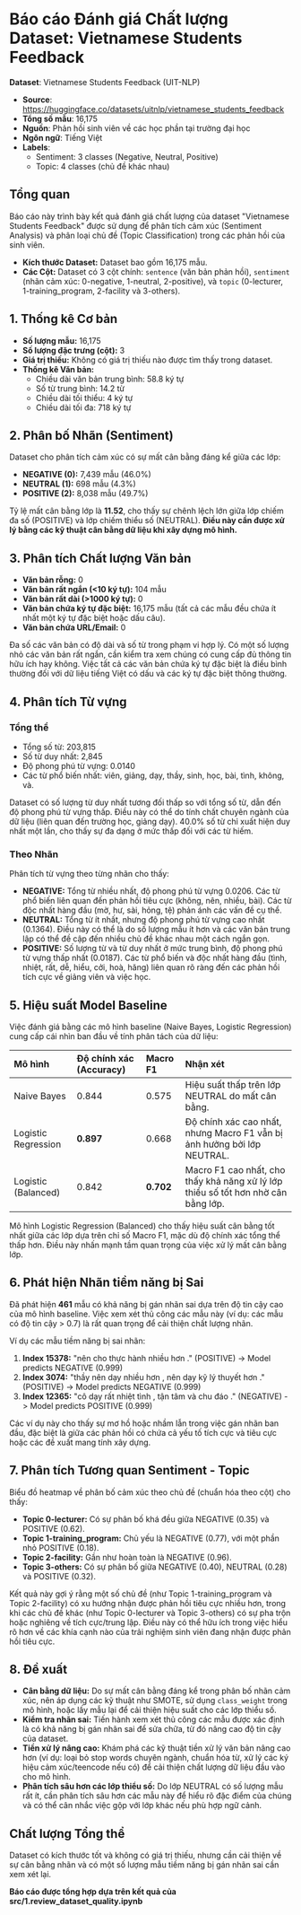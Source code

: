 
# Báo cáo Đánh giá Chất lượng Dataset: Vietnamese Students Feedback

**Dataset**: Vietnamese Students Feedback (UIT-NLP)
- **Source**: https://huggingface.co/datasets/uitnlp/vietnamese_students_feedback
- **Tổng số mẫu**: 16,175
- **Nguồn**: Phản hồi sinh viên về các học phần tại trường đại học
- **Ngôn ngữ**: Tiếng Việt
- **Labels**: 
  - Sentiment: 3 classes (Negative, Neutral, Positive)
  - Topic: 4 classes (chủ đề khác nhau)

## Tổng quan

Báo cáo này trình bày kết quả đánh giá chất lượng của dataset "Vietnamese Students Feedback" được sử dụng để phân tích cảm xúc (Sentiment Analysis) và phân loại chủ đề (Topic Classification) trong các phản hồi của sinh viên.

*   **Kích thước Dataset:** Dataset bao gồm 16,175 mẫu.
*   **Các Cột:** Dataset có 3 cột chính: `sentence` (văn bản phản hồi), `sentiment` (nhãn cảm xúc: 0-negative, 1-neutral, 2-positive), và `topic` (0-lecturer, 1-training_program, 2-facility và 3-others).

## 1. Thống kê Cơ bản

*   **Số lượng mẫu:** 16,175
*   **Số lượng đặc trưng (cột):** 3
*   **Giá trị thiếu:** Không có giá trị thiếu nào được tìm thấy trong dataset.
*   **Thống kê Văn bản:**
    *   Chiều dài văn bản trung bình: 58.8 ký tự
    *   Số từ trung bình: 14.2 từ
    *   Chiều dài tối thiểu: 4 ký tự
    *   Chiều dài tối đa: 718 ký tự

## 2. Phân bố Nhãn (Sentiment)

Dataset cho phân tích cảm xúc có sự mất cân bằng đáng kể giữa các lớp:

*   **NEGATIVE (0):** 7,439 mẫu (46.0%)
*   **NEUTRAL (1):** 698 mẫu (4.3%)
*   **POSITIVE (2):** 8,038 mẫu (49.7%)

Tỷ lệ mất cân bằng lớp là **11.52**, cho thấy sự chênh lệch lớn giữa lớp chiếm đa số (POSITIVE) và lớp chiếm thiểu số (NEUTRAL). **Điều này cần được xử lý bằng các kỹ thuật cân bằng dữ liệu khi xây dựng mô hình.**

## 3. Phân tích Chất lượng Văn bản

*   **Văn bản rỗng:** 0
*   **Văn bản rất ngắn (<10 ký tự):** 104 mẫu
*   **Văn bản rất dài (>1000 ký tự):** 0
*   **Văn bản chứa ký tự đặc biệt:** 16,175 mẫu (tất cả các mẫu đều chứa ít nhất một ký tự đặc biệt hoặc dấu câu).
*   **Văn bản chứa URL/Email:** 0

Đa số các văn bản có độ dài và số từ trong phạm vi hợp lý. Có một số lượng nhỏ các văn bản rất ngắn, cần kiểm tra xem chúng có cung cấp đủ thông tin hữu ích hay không. Việc tất cả các văn bản chứa ký tự đặc biệt là điều bình thường đối với dữ liệu tiếng Việt có dấu và các ký tự đặc biệt thông thường.

## 4. Phân tích Từ vựng

### Tổng thể

*   Tổng số từ: 203,815
*   Số từ duy nhất: 2,845
*   Độ phong phú từ vựng: 0.0140
*   Các từ phổ biến nhất: viên, giảng, dạy, thầy, sinh, học, bài, tình, không, và.

Dataset có số lượng từ duy nhất tương đối thấp so với tổng số từ, dẫn đến độ phong phú từ vựng thấp. Điều này có thể do tính chất chuyên ngành của dữ liệu (liên quan đến trường học, giảng dạy). 40.0% số từ chỉ xuất hiện duy nhất một lần, cho thấy sự đa dạng ở mức thấp đối với các từ hiếm.

### Theo Nhãn

Phân tích từ vựng theo từng nhãn cho thấy:

*   **NEGATIVE:** Tổng từ nhiều nhất, độ phong phú từ vựng 0.0206. Các từ phổ biến liên quan đến phản hồi tiêu cực (không, nên, nhiều, bài). Các từ độc nhất hàng đầu (mờ, hư, sài, hỏng, tệ) phản ánh các vấn đề cụ thể.
*   **NEUTRAL:** Tổng từ ít nhất, nhưng độ phong phú từ vựng cao nhất (0.1364). Điều này có thể là do số lượng mẫu ít hơn và các văn bản trung lập có thể đề cập đến nhiều chủ đề khác nhau một cách ngắn gọn.
*   **POSITIVE:** Số lượng từ và từ duy nhất ở mức trung bình, độ phong phú từ vựng thấp nhất (0.0187). Các từ phổ biến và độc nhất hàng đầu (tình, nhiệt, rất, dễ, hiểu, cởi, hoà, hăng) liên quan rõ ràng đến các phản hồi tích cực về giảng viên và việc học.

## 5. Hiệu suất Model Baseline

Việc đánh giá bằng các mô hình baseline (Naive Bayes, Logistic Regression) cung cấp cái nhìn ban đầu về tính phân tách của dữ liệu:

| Mô hình                 | Độ chính xác (Accuracy) | Macro F1 | Nhận xét                                                                 |
| :---------------------- | :---------------------- | :------- | :------------------------------------------------------------------------ |
| Naive Bayes             | 0.844                   | 0.575    | Hiệu suất thấp trên lớp NEUTRAL do mất cân bằng.                         |
| Logistic Regression     | **0.897**               | 0.668    | Độ chính xác cao nhất, nhưng Macro F1 vẫn bị ảnh hưởng bởi lớp NEUTRAL. |
| Logistic (Balanced) | 0.842                   | **0.702**| Macro F1 cao nhất, cho thấy khả năng xử lý lớp thiểu số tốt hơn nhờ cân bằng lớp. |

Mô hình Logistic Regression (Balanced) cho thấy hiệu suất cân bằng tốt nhất giữa các lớp dựa trên chỉ số Macro F1, mặc dù độ chính xác tổng thể thấp hơn. Điều này nhấn mạnh tầm quan trọng của việc xử lý mất cân bằng lớp.

## 6. Phát hiện Nhãn tiềm năng bị Sai

Đã phát hiện **461** mẫu có khả năng bị gán nhãn sai dựa trên độ tin cậy cao của mô hình baseline. Việc xem xét thủ công các mẫu này (ví dụ: các mẫu có độ tin cậy > 0.7) là rất quan trọng để cải thiện chất lượng nhãn.

Ví dụ các mẫu tiềm năng bị sai nhãn:

1.  **Index 15378:** "nên cho thực hành nhiều hơn ." (POSITIVE) -> Model predicts NEGATIVE (0.999)
2.  **Index 3074:** "thầy nên dạy nhiều hơn , nên dạy kỹ lý thuyết hơn ." (POSITIVE) -> Model predicts NEGATIVE (0.999)
3.  **Index 12365:** "cô dạy rất nhiệt tình , tận tâm và chu đáo ." (NEGATIVE) -> Model predicts POSITIVE (0.999)

Các ví dụ này cho thấy sự mơ hồ hoặc nhầm lẫn trong việc gán nhãn ban đầu, đặc biệt là giữa các phản hồi có chứa cả yếu tố tích cực và tiêu cực hoặc các đề xuất mang tính xây dựng.

## 7. Phân tích Tương quan Sentiment - Topic

Biểu đồ heatmap về phân bố cảm xúc theo chủ đề (chuẩn hóa theo cột) cho thấy:

*   **Topic 0-lecturer:** Có sự phân bố khá đều giữa NEGATIVE (0.35) và POSITIVE (0.62).
*   **Topic 1-training_program:** Chủ yếu là NEGATIVE (0.77), với một phần nhỏ POSITIVE (0.18).
*   **Topic 2-facility:** Gần như hoàn toàn là NEGATIVE (0.96).
*   **Topic 3-others:** Có sự phân bố giữa NEGATIVE (0.40), NEUTRAL (0.28) và POSITIVE (0.32).

Kết quả này gợi ý rằng một số chủ đề (như Topic 1-training_program và Topic 2-facility) có xu hướng nhận được phản hồi tiêu cực nhiều hơn, trong khi các chủ đề khác (như Topic 0-lecturer và Topic 3-others) có sự pha trộn hoặc nghiêng về tích cực/trung lập. Điều này có thể hữu ích trong việc hiểu rõ hơn về các khía cạnh nào của trải nghiệm sinh viên đang nhận được phản hồi tiêu cực.

## 8. Đề xuất

*   **Cân bằng dữ liệu:** Do sự mất cân bằng đáng kể trong phân bố nhãn cảm xúc, nên áp dụng các kỹ thuật như SMOTE, sử dụng `class_weight` trong mô hình, hoặc lấy mẫu lại để cải thiện hiệu suất cho các lớp thiểu số.
*   **Kiểm tra nhãn sai:** Tiến hành xem xét thủ công các mẫu được xác định là có khả năng bị gán nhãn sai để sửa chữa, từ đó nâng cao độ tin cậy của dataset.
*   **Tiền xử lý nâng cao:** Khám phá các kỹ thuật tiền xử lý văn bản nâng cao hơn (ví dụ: loại bỏ stop words chuyên ngành, chuẩn hóa từ, xử lý các ký hiệu cảm xúc/teencode nếu có) để cải thiện chất lượng dữ liệu đầu vào cho mô hình.
*   **Phân tích sâu hơn các lớp thiểu số:** Do lớp NEUTRAL có số lượng mẫu rất ít, cần phân tích sâu hơn các mẫu này để hiểu rõ đặc điểm của chúng và có thể cân nhắc việc gộp với lớp khác nếu phù hợp ngữ cảnh.

## Chất lượng Tổng thể

Dataset có kích thước tốt và không có giá trị thiếu, nhưng cần cải thiện về sự cân bằng nhãn và có một số lượng mẫu tiềm năng bị gán nhãn sai cần xem xét lại.

 __Báo cáo được tổng hợp dựa trên kết quả của src/1.review_dataset_quality.ipynb__

